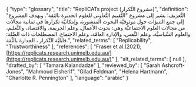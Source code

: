 {
    "type": "glossary",
    "title": "RepliCATs project (مشروع التِّكرار)",
    "definition": "التَّعريف: يشير إلى مشروع \"التَّقييم التَّعاوني للعلوم الجديرة بالثقة\". ويهدف المشروع إلى جمع التنبؤات حول موثوقيَّة البحوث المنشورة، وإمكانيَّة تكرارها في ثمانية مجالات من مجالات العلوم الاجتماعيَّة وهي: بحوث الأعمال، وعلم الجريمة، والاقتصاد، والتَّعليم، والعلوم السِّياسيَّة، وعلم النَّفس، والإدارة العامّة، وعلم الاجتماع.  المصطلحات ذات الصِّلة: قابليَّة التِّكرار ، الجدارة بالثِّقة.",
    "related_terms": [
        "Replicability",
        "Trustworthiness"
    ],
    "references": [
        "Fraser et al.(2021); [https://replicats.research.unimelb.edu.au/](https://replicats.research.unimelb.edu.au/)"
    ],
    "alt_related_terms": [
        null
    ],
    "drafted_by": [
        "Tamara Kalandadze"
    ],
    "reviewed_by": [
        "Sarah Ashcroft-Jones",
        "Mahmoud Elsherif",
        "Gilad Feldman",
        "Helena Hartmann",
        "Charlotte R. Pennington"
    ],
    "language": "arabic"
}